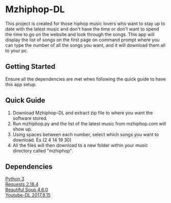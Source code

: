 # Mzhiphop-DL
This project is created for those hiphop music lovers who want to stay up to date with the latest music and don't have the time or don't want to spend the time to go on the website and look through the songs. This app will display the list of songs on the first page on command prompt where you can type the number of all the songs you want, and it will download them all to your pc.

## Getting Started
Ensure all the dependencies are met when following the quick guide to have this app setup.

## Quick Guide
1. Download Mzhiphop-DL and extract zip file to where you want the software stored.
2. Run mzhiphop.py and the list of the latest music from mzhiphop.com will show up.
3. Using spaces between each number, select which songs you want to download. Ex.(2 4 14 19 30)
4. All the files will then download to a new folder within your music directory called "mzhiphop".

## Dependencies
[Python 3](https://www.python.org/)  
[Requests 2.18.4](http://docs.python-requests.org/en/master/)  
[Beautiful Soup 4.6.0](https://pypi.python.org/pypi/beautifulsoup4)  
[Youtube-DL 2017.9.15](https://github.com/rg3/youtube-dl/blob/master/README.md)